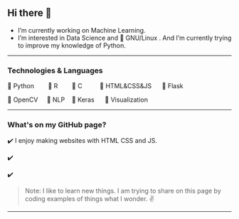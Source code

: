 ## Hi there 👋

- I’m currently working on Machine Learning.
- I’m interested in Data Science and :penguin: GNU/Linux . And I’m currently trying to improve my knowledge of Python.

----

### Technologies & Languages

:pushpin: Python &nbsp;&nbsp;&nbsp;&nbsp;&nbsp;&nbsp; :pushpin: R  &nbsp;&nbsp;&nbsp;&nbsp;&nbsp;&nbsp;  :pushpin: C  &nbsp;&nbsp;&nbsp;&nbsp;&nbsp;&nbsp;&nbsp;&nbsp;  :pushpin: HTML&CSS&JS    &nbsp;&nbsp;&nbsp;&nbsp;  :pushpin: Flask

:pushpin: OpenCV &nbsp;&nbsp;&nbsp; :pushpin: NLP &nbsp;&nbsp; :pushpin: Keras   &nbsp;&nbsp;&nbsp;&nbsp; :pushpin: Visualization


--- 

### What's on my GitHub page?

:heavy_check_mark: I enjoy making websites with HTML CSS and JS. 

:heavy_check_mark:

:heavy_check_mark:



> Note: I like to learn new things. I am trying to share on this page by coding examples of things what I wonder.  :v:

---

<!--
**senemaktas/senemaktas** is a ✨ _special_ ✨ repository because its `README.md` (this file) appears on your GitHub profile.

